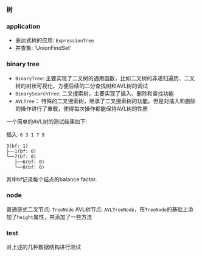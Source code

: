 ### 树

### application

- 表达式树的应用: `ExpressionTree`
- 并查集: 'UnionFindSet'

### binary tree

- `BinaryTree`: 主要实现了二叉树的通用函数，比如二叉树的非递归遍历、二叉树的树状可视化，方便后续的二分查找树和AVL树的调试
- `BinarySearchTree`: 二叉搜索树，主要实现了插入、删除和查找功能
- `AVLTree`： 特殊的二叉搜索树，继承了二叉搜索树的功能。但是对插入和删除的操作进行了重载，使得每次操作都能保持AVL树的性质

一个简单的AVL树的测试结果如下:

插入: `6 3 1 7 8`

```
3(bf: 1)
├──1(bf: 0)
└──7(bf: 0)
   ├──6(bf: 0)
   └──8(bf: 0)
```

其中bf记录每个结点的balance factor.

### node

普通链式二叉节点: `TreeNode`
AVL树节点: `AVLTreeNode`，在`TreeNode`的基础上添加了`height`属性，并添加了一些方法

### test

对上述的几种数据结构进行测试